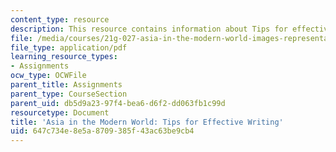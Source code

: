 ```yaml
---
content_type: resource
description: This resource contains information about Tips for effective writing.
file: /media/courses/21g-027-asia-in-the-modern-world-images-representations-fall-2016/647c734e8e5a8709385f43ac63be9cb4_MIT21G_027F16_Tip_effctive.pdf
file_type: application/pdf
learning_resource_types:
- Assignments
ocw_type: OCWFile
parent_title: Assignments
parent_type: CourseSection
parent_uid: db5d9a23-97f4-bea6-d6f2-dd063fb1c99d
resourcetype: Document
title: 'Asia in the Modern World: Tips for Effective Writing'
uid: 647c734e-8e5a-8709-385f-43ac63be9cb4
---
```

